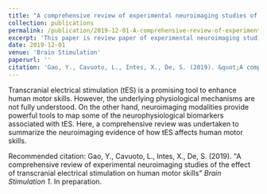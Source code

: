 ```yaml
---
title: "A comprehensive review of experimental neuroimaging studies of the effect of transcranial electrical stimulation on human motor skills"
collection: publications
permalink: /publication/2019-12-01-A-comprehensive-review-of-experimental-neuroimaging-studies-of-the-effect-of-transcranial-electrical-stimulation-on-human-motor-skills
excerpt: 'This paper is review paper of experimental neuroimaging studies of the effect of transcranial electrical stimulation on human motor skills.'
date: 2019-12-01
venue: 'Brain Stimulation'
paperurl: ''
citation: 'Gao, Y., Cavuoto, L., Intes, X., De, S. (2019). &quot;A comprehensive review of experimental neuroimaging studies of the effect of transcranial electrical stimulation on human motor skills&quot; <i>Brain Stimulation</i>. In preparation.'
---
```

Transcranial electrical stimulation (tES) is a promising tool to enhance human motor skills. However, the underlying physiological mechanisms are not fully understood. On the other hand, neuroimaging modalities provide powerful tools to map some of the neurophysiological biomarkers associated with tES. Here, a comprehensive review was undertaken to summarize the neuroimaging evidence of how tES affects human motor skills.


Recommended citation: Gao, Y., Cavuoto, L., Intes, X., De, S. (2019). "A comprehensive review of experimental neuroimaging studies of the effect of transcranial electrical stimulation on human motor skills" <i>Brain Stimulation 1</i>. In preparation.

